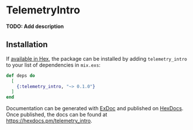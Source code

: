 # TelemetryIntro

**TODO: Add description**

## Installation

If [available in Hex](https://hex.pm/docs/publish), the package can be installed
by adding `telemetry_intro` to your list of dependencies in `mix.exs`:

```elixir
def deps do
  [
    {:telemetry_intro, "~> 0.1.0"}
  ]
end
```

Documentation can be generated with [ExDoc](https://github.com/elixir-lang/ex_doc)
and published on [HexDocs](https://hexdocs.pm). Once published, the docs can
be found at <https://hexdocs.pm/telemetry_intro>.

